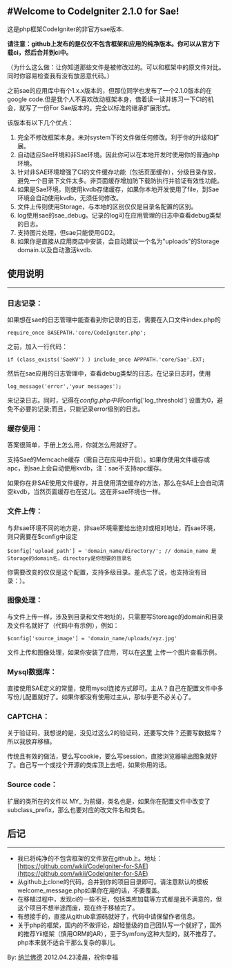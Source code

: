 #Welcome to CodeIgniter 2.1.0 for Sae!
--------------------------------------

这是php框架CodeIgniter的非官方sae版本.

**请注意：github上发布的是仅仅不包含框架和应用的纯净版本。你可以从官方下载ci，然后合并到ci中。**

（为什么这么做：让你知道那些文件是被修改过的。可以和框架中的原文件对比。同时你容易检查我有没有放恶意代码。）

之前sae的应用库中有个1.x.x版本的，但那位同学也发布了一个2.1.0版本的在google
code.但是我个人不喜欢改动框架本身，借着读一读并练习一下CI的机会，就写了一份For Sae版本的。完全以标准的继承扩展形式。

该版本有以下几个优点：

  1. 完全不修改框架本身。未对system下的文件做任何修改。利于你的升级和扩展。
  2. 自动适应Sae环境和非Sae环境。因此你可以在本地开发时使用你的普通php环境。
  3. 针对非SAE环境增强了CI的文件缓存功能（包括页面缓存），分级目录存放，避免一个目录下文件太多。非页面缓存增加防下载防执行并验证有效性功能。
  4. 如果是Sae环境，则使用kvdb存储缓存，如果你本地开发使用了file，到Sae环境会自动使用kvdb，无须任何修改。
  5. 文件上传则使用Storage，与本地的区别仅仅是目录名配置的区别。
  6. log使用sae的sae_debug。记录的log可在应用管理的日志中查看debug类型的日志。
  7. 支持图片处理，但sae只能使用GD2。
  8. 如果你是直接从应用商店中安装，会自动建议一个名为"uploads"的Storage domain.以及自动激活kvdb.

## 使用说明
-----------

### 日志记录：

如果想在sae的日志管理中能查看到你记录的日志，需要在入口文件index.php的

	require_once BASEPATH.'core/CodeIgniter.php';

之前，加入一行代码： 

	if (class_exists('SaeKV') ) include_once APPPATH.'core/Sae'.EXT;

然后在sae应用的日志管理中，查看debug类型的日志。在记录日志时，使用

	log_message('error','your messages');

来记录日志。同时，记得在$config.php中将$config['log_threshold']
设置为0，避免不必要的记录;而且，只能记录error级别的日志。

### 缓存使用：

答案很简单，手册上怎么用，你就怎么用就好了。

支持Sae的Memcache缓存（需自己在应用中开启）。如果你使用文件缓存或apc，到sae上会自动使用kvdb，注：sae不支持apc缓存。

如果你在非SAE使用文件缓存，并且使用清空缓存的方法，那么在SAE上会自动清空kvdb，当然页面缓存也在这儿。这在非sae环境也一样。

### 文件上传：

与非sae环境不同的地方是，非sae环境需要给出绝对或相对地址，而sae环境，则只需要在$config中设定 

	$config['upload_path'] = 'domain_name/directory/'; // domain_name 是Storage的domain名，directory是你想要的目录名
	
你需要改变的仅仅是这个配置，支持多级目录。差点忘了说，也支持没有目录：）。

### 图像处理：

与文件上传一样，涉及到目录和文件地址的，只需要写Storeage的domain和目录及文件名就好了（代码中有示例），例如：
	
	$config['source_image'] = 'domain_name/uploads/xyz.jpg'

文件上传和图像处理，如果你安装了应用，可以在[这里](http://saecodeigniter.sinaapp.com/index.php/upload)
上传一个图片查看示例。

### Mysql数据库：

直接使用SAE定义的常量，使用mysql连接方式即可。主从？自己在配置文件中多写份儿配置就好了。如果你都没有使用过主从，那似乎更不必关心了。

### CAPTCHA：

关于验证码，我想说的是，没见过这么2的验证码，还要写文件？还要写数据库？所以我放弃移植。

传统且有效的做法，要么写cookie，要么写session，直接浏览器输出图象就好了。自己写一个或找个开源的类库顶上去吧，如果你用的话。

### Source code：

扩展的类所在的文件以 MY_ 为前缀，类名也是，如果你在配置文件中改变了subclass_prefix，那么也要对应的改文件名和类名。

## 后记
-------

  * 我已将纯净的不包含框架的文件放在github上。地址：[https://github.com/wkii/CodeIgniter-for-SAE](https://github.com/wkii/CodeIgniter-for-SAE)
  * 从github上clone的代码，合并到你的项目目录即可。请注意默认的模板welcome_message.php如果你在用的话，不要覆盖。
  * 在移植过程中，发现ci的一些不足，包括类库加载等方式都是我不满意的，但这个项目不想半途而废，现在终于移植完了。
  * 有想接手的，直接从github拿源码就好了，代码中请保留作者信息。
  * 关于php的框架，国内的不做评论，超轻量级的自己团队写一个就好了，国外的推荐Yii框架（慎用ORM的AR），至于Symfony这种大型的，就不推荐了。php本来就不适合干那么复杂的事儿。
  
By: [纳兰佛德](http://weibo.com/terryak) 2012.04.23凌晨，祝你幸福

